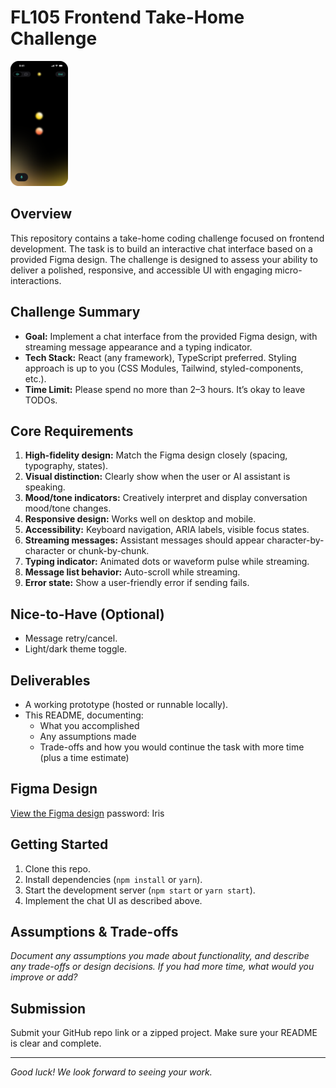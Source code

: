 # FL105 Frontend Take-Home Challenge
![Figma Design Preview](./design.png)

## Overview
This repository contains a take-home coding challenge focused on frontend development. The task is to build an interactive chat interface based on a provided Figma design. The challenge is designed to assess your ability to deliver a polished, responsive, and accessible UI with engaging micro-interactions.

## Challenge Summary
- **Goal:** Implement a chat interface from the provided Figma design, with streaming message appearance and a typing indicator.
- **Tech Stack:** React (any framework), TypeScript preferred. Styling approach is up to you (CSS Modules, Tailwind, styled-components, etc.).
- **Time Limit:** Please spend no more than 2–3 hours. It’s okay to leave TODOs.

## Core Requirements
1. **High-fidelity design:** Match the Figma design closely (spacing, typography, states).
2. **Visual distinction:** Clearly show when the user or AI assistant is speaking.
3. **Mood/tone indicators:** Creatively interpret and display conversation mood/tone changes.
4. **Responsive design:** Works well on desktop and mobile.
5. **Accessibility:** Keyboard navigation, ARIA labels, visible focus states.
6. **Streaming messages:** Assistant messages should appear character-by-character or chunk-by-chunk.
7. **Typing indicator:** Animated dots or waveform pulse while streaming.
8. **Message list behavior:** Auto-scroll while streaming.
9. **Error state:** Show a user-friendly error if sending fails.

## Nice-to-Have (Optional)
- Message retry/cancel.
- Light/dark theme toggle.

## Deliverables
- A working prototype (hosted or runnable locally).
- This README, documenting:
	- What you accomplished
	- Any assumptions made
	- Trade-offs and how you would continue the task with more time (plus a time estimate)

## Figma Design
[View the Figma design](https://www.figma.com/design/AL0hlU5r67DCykEUBRe3yH/FE-Code-Challenge)
password: Iris

## Getting Started
1. Clone this repo.
2. Install dependencies (`npm install` or `yarn`).
3. Start the development server (`npm start` or `yarn start`).
4. Implement the chat UI as described above.

## Assumptions & Trade-offs
_Document any assumptions you made about functionality, and describe any trade-offs or design decisions. If you had more time, what would you improve or add?_

## Submission
Submit your GitHub repo link or a zipped project. Make sure your README is clear and complete.

---
_Good luck! We look forward to seeing your work._
